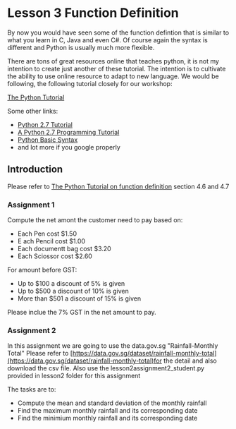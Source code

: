 # Lesson 3 Function Definition

By now you would have seen some of the function defintion that is similar to what you learn in C, Java and even C#. Of course again the syntax is different and Python is usually much more flexible.

There are tons of great resources online that teaches python, it is not my intention to create just another of these tutorial. 
The intention is to cultivate the ability to use online resource to adapt to new language.
We would be following, the following tutorial closely for our workshop:

[The Python Tutorial](https://docs.python.org/2/tutorial/index.html)

Some other links:

* [Python 2.7 Tutorial](http://www.pitt.edu/~naraehan/python2/index.html)
* [A Python 2.7 Programming Tutorial](http://infohost.nmt.edu/tcc/help/pubs/lang/pytut27/web/index.html)
* [Python Basic Syntax](https://www.tutorialspoint.com/python/python_basic_syntax.htm)
* and lot more if you google properly

## Introduction

Please refer to [The Python Tutorial on function definition](https://docs.python.org/2/tutorial/controlflow.html#defining-functions) section 4.6 and 4.7


### Assignment 1

Compute the net amont the customer need to pay based on:

* Each Pen cost $1.50
* E ach Pencil cost $1.00
* Each documentt bag cost $3.20
* Each Sciossor cost $2.60

For amount before GST:

* Up to $100 a discount of 5% is given
* Up to $500 a discount of 10% is given
* More than $501 a discount of 15% is given

Please inclue the 7% GST in the net amount to pay. 


### Assignment 2

In this assignment we are going to use the data.gov.sg "Rainfall-Monthly Total"
Please refer to [https://data.gov.sg/dataset/rainfall-monthly-total](https://data.gov.sg/dataset/rainfall-monthly-total)for the detail and also download the csv file.
Also use the lesson2assignment2_student.py provided in lesson2 folder for this assignment

The tasks are to:

* Compute the mean and standard deviation of the monthly rainfall 
* Find the maximum monthly rainfall and its corresponding date
* Find the minimium monthly rainfall and its corresponding date





